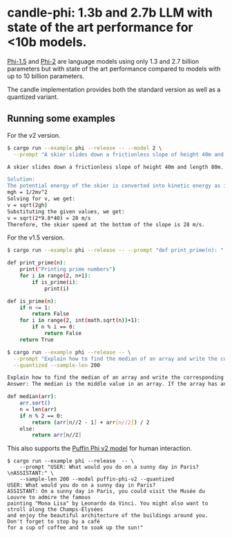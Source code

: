 # candle-phi: 1.3b and 2.7b LLM with state of the art performance for <10b models.

[Phi-1.5](https://huggingface.co/microsoft/phi-1_5) and
[Phi-2](https://huggingface.co/microsoft/phi-2) are language models using
only 1.3 and 2.7 billion parameters but with state of the art performance compared to
models with up to 10 billion parameters.

The candle implementation provides both the standard version as well as a
quantized variant.

## Running some examples

For the v2 version.
```bash
$ cargo run --example phi --release -- --model 2 \
  --prompt "A skier slides down a frictionless slope of height 40m and length 80m. What's the skier speed at the bottom?"

A skier slides down a frictionless slope of height 40m and length 80m. What's the skier speed at the bottom?

Solution:
The potential energy of the skier is converted into kinetic energy as it slides down the slope. The formula for potential energy is mgh, where m is mass, g is acceleration due to gravity (9.8 m/s^2), and h is height. Since there's no friction, all the potential energy is converted into kinetic energy at the bottom of the slope. The formula for kinetic energy is 1/2mv^2, where v is velocity. We can equate these two formulas:
mgh = 1/2mv^2
Solving for v, we get:
v = sqrt(2gh)
Substituting the given values, we get:
v = sqrt(2*9.8*40) = 28 m/s
Therefore, the skier speed at the bottom of the slope is 28 m/s.
```

For the v1.5 version.
```bash
$ cargo run --example phi --release -- --prompt "def print_prime(n): "

def print_prime(n): 
    print("Printing prime numbers")
    for i in range(2, n+1):
        if is_prime(i):
            print(i)

def is_prime(n):
    if n <= 1:
        return False
    for i in range(2, int(math.sqrt(n))+1):
        if n % i == 0:
            return False
    return True

$ cargo run --example phi --release -- \
  --prompt "Explain how to find the median of an array and write the corresponding python function.\nAnswer:" \
  --quantized --sample-len 200

Explain how to find the median of an array and write the corresponding python function.
Answer: The median is the middle value in an array. If the array has an even number of elements, the median is the average of the two middle values.

def median(arr):
    arr.sort()
    n = len(arr)
    if n % 2 == 0:
        return (arr[n//2 - 1] + arr[n//2]) / 2
    else:
        return arr[n//2]
```

This also supports the [Puffin Phi v2
model](https://huggingface.co/teknium/Puffin-Phi-v2) for human interaction.
```
$ cargo run --example phi --release  -- \
    --prompt "USER: What would you do on a sunny day in Paris?\nASSISTANT:" \
    --sample-len 200 --model puffin-phi-v2 --quantized 
USER: What would you do on a sunny day in Paris?
ASSISTANT: On a sunny day in Paris, you could visit the Musée du Louvre to admire the famous
painting "Mona Lisa" by Leonardo da Vinci. You might also want to stroll along the Champs-Élysées
and enjoy the beautiful architecture of the buildings around you. Don't forget to stop by a café
for a cup of coffee and to soak up the sun!"
```
